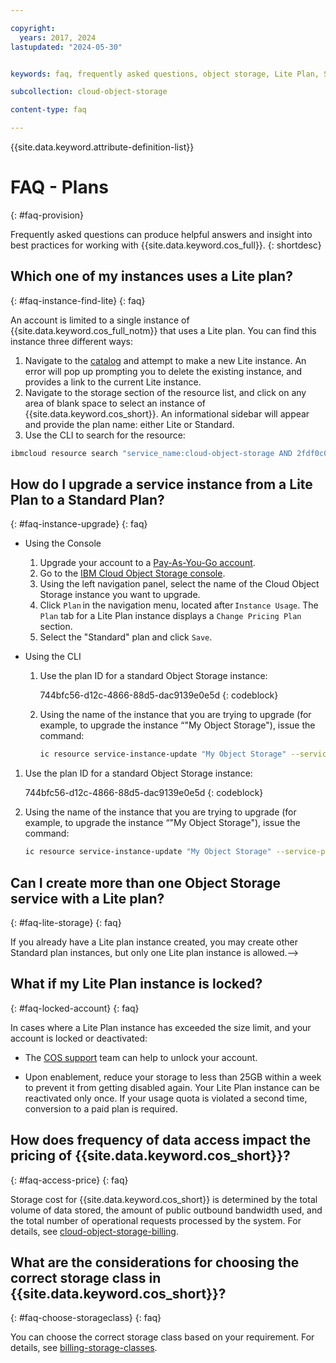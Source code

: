 ```yaml
---

copyright:
  years: 2017, 2024
lastupdated: "2024-05-30"


keywords: faq, frequently asked questions, object storage, Lite Plan, Standard Plan

subcollection: cloud-object-storage

content-type: faq

---
```


{{site.data.keyword.attribute-definition-list}}

# FAQ - Plans
{: #faq-provision}

Frequently asked questions can produce helpful answers and insight into best practices for working with {{site.data.keyword.cos_full}}.
{: shortdesc}

## Which one of my instances uses a Lite plan?
{: #faq-instance-find-lite}
{: faq}

An account is limited to a single instance of {{site.data.keyword.cos_full_notm}} that uses a Lite plan.  You can find this instance three different ways:

1. Navigate to the [catalog](/objectstorage/create) and attempt to make a new Lite instance.  An error will pop up prompting you to delete the existing instance, and provides a link to the current Lite instance.
2. Navigate to the storage section of the resource list, and click on any area of blank space to select an instance of {{site.data.keyword.cos_short}}. An informational sidebar will appear and provide the plan name: either Lite or Standard.
3. Use the CLI to search for the resource:

```sh
ibmcloud resource search "service_name:cloud-object-storage AND 2fdf0c08-2d32-4f46-84b5-32e0c92fffd8"
```

## How do I upgrade a service instance from a Lite Plan to a Standard Plan?
{: #faq-instance-upgrade}
{: faq}

* Using the Console

   1. Upgrade your account to a [Pay-As-You-Go account](https://cloud.ibm.com/docs/account?topic=account-upgrading-account).
   1. Go to the [IBM Cloud Object Storage console](https://cloud.ibm.com/objectstorage).
   1. Using the left navigation panel, select the name of the Cloud Object Storage instance you want to upgrade.
   1. Click `Plan` in the navigation menu, located after `Instance Usage`. The `Plan` tab for a Lite Plan instance displays a `Change Pricing Plan` section.
   1. Select the "Standard" plan and click `Save`.

* Using the CLI

   1. Use the plan ID for a standard Object Storage instance: 

      744bfc56-d12c-4866-88d5-dac9139e0e5d
      {: codeblock}
      
      <!-- codeblock used above because Dev wants the user to copy the ID via a click. -->
      
   1. Using the name of the instance that you are trying to upgrade (for example, to upgrade the instance “"My Object Storage"), issue the command:

      ```sh
      ic resource service-instance-update "My Object Storage" --service-plan-id 744bfc56-d12c-4866-88d5-dac9139e0e5d
      ```
<!--* Upgrading a Lite Plan instance that is Locked to a Standard Plan via Console
Pending steps to be provided by Yash 05-10-2024
-->

   1. Use the plan ID for a standard Object Storage instance: 

      744bfc56-d12c-4866-88d5-dac9139e0e5d
      {: codeblock}

      <!-- codeblock used above because Dev wants the user to copy the ID via a click. -->

   1. Using the name of the instance that you are trying to upgrade (for example, to upgrade the instance “"My Object Storage"), issue the command:

      ```sh
      ic resource service-instance-update "My Object Storage" --service-plan-id 744bfc56-d12c-4866-88d5-dac9139e0e5d
      ```

<!--* Upgrading a Lite Plan instance that is Locked to a Standard Plan via Console
Pending steps to be provided by Yash 05-10-2024
-->

## Can I create more than one Object Storage service with a Lite plan?
{: #faq-lite-storage}
{: faq}

If you already have a Lite plan instance created, you may create other Standard plan instances, but only one Lite plan instance is allowed.-->

<!--## What happens if I exceed the maximum usage allowed for a Lite plan?
Removed as per github issue #1515 5/10/2024 PW
{: #faq-lite-exceed}
{: faq}

Once you exceed the allowed usage, the service instance associated with the Lite plan becomes inaccessible.  You will receive a warning notification email with corrective steps. If you do not take action, the instance is removed.-->

## What if my Lite Plan instance is locked?
{: #faq-locked-account}
{: faq}

In cases where a Lite Plan instance has exceeded the size limit, and your account is locked or deactivated:

* The [COS support](https://cloud.ibm.com/unifiedsupport/cases/form) team can help to unlock your account.

* Upon enablement, reduce your storage to less than 25GB within a week to prevent it from getting disabled again. Your Lite Plan instance can be reactivated only once. If your usage quota is violated a second time, conversion to a paid plan is required.

## How does frequency of data access impact the pricing of {{site.data.keyword.cos_short}}?
{: #faq-access-price}
{: faq}

Storage cost for {{site.data.keyword.cos_short}} is determined by the total volume of data stored, the amount of public outbound bandwidth used, and the total number of operational requests processed by the system. For details, see [cloud-object-storage-billing](/docs/cloud-object-storage?topic=cloud-object-storage-billing).

## What are the considerations for choosing the correct storage class in {{site.data.keyword.cos_short}}?  
{: #faq-choose-storageclass}
{: faq}

You can choose the correct storage class based on your requirement. For details, see [billing-storage-classes](/docs/cloud-object-storage?topic=cloud-object-storage-billing#billing-storage-classes).
